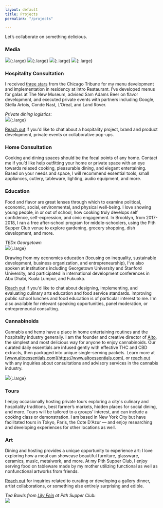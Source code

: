 ```yaml
---
layout: default
title: Projects
permalink: "/projects"

---
```

Let’s collaborate on something delicious.

### Media

![](/images/colbert.jpg){:.large}
![](/images/bobby_flay.jpg){:.large}
![](/images/elite_daily.jpg){:.large}
![](/images/cnbc_jonah.jpg){:.large}

### Hospitality Consultation

I received [three stars](https://www.chicagotribune.com/dining/ct-review-intro-jonah-reider-food-0928-20160924-column.html) from the Chicago Tribune for my menu development and implementation in residency at Intro Restaurant. I’ve developed menus for galas at The New Museum, advised Sam Adams Beer on flavor development, and executed private events with partners including Google, Stella Artois, Conde Nast, L’Oreal, and Land Rover.

_Private dining logistics:_  
_![](/images/private_dining.jpg)_{:.large}

[Reach out](mailto:inquiries@jonahreider.com) if you'd like to chat about a hospitality project, brand and product development, private events or collaborative pop-ups.

### Home Consultation

Cooking and dining spaces should be the focal points of any home. Contact me if you’d like help outfitting your home or private space with an eye towards relaxed cooking, pleasurable dining, and elegant entertaining. Based on your needs and space, I will recommend essential tools, small appliances, cutlery, tableware, lighting, audio equipment, and more.

### Education

Food and flavor are great lenses through which to examine political, economic, social, environmental, and physical well-being. I love showing young people, in or out of school, how cooking truly develops self confidence, self-expression, and civic engagement. In Brooklyn, from 2017-2018, I ran a free after-school program for middle-schoolers, using the Pith Supper Club venue to explore gardening, grocery shopping, dish development, and more.

_TEDx Georgetown_  
![](/images/tedx_jonah.jpg){:.large}

Drawing from my economics education (focusing on inequality, sustainable development, business organization, and entrepreneurship), I’ve also spoken at institutions including Georgetown University and Stanford University, and participated in international development conferences in Abu Dhabi, Kuala Lumpur, and Fukuoka.

[Reach out](mailto:inquiries@jonahreider.com) if you'd like to chat about designing, implementing, and evaluating culinary arts education and food service standards. Improving public school lunches and food education is of particular interest to me. I'm also available for relevant speaking opportunities, panel moderation, or entrepreneurial consulting.

### Cannabinoids

Cannabis and hemp have a place in home entertaining routines and the hospitality industry generally. I am the founder and creative director of [Alto](www.altoessentials.com), the simplest and most delicious way for anyone to enjoy cannabinoids. Our curated daily essentials are infused gently with effective THC and CBD extracts, then packaged into unique single-serving packets. Learn more at [www.altoessentials.com](https://www.altoessentials.com), or [reach out](mailto:inquiries@jonahreider.com) with any inquiries about consultations and advisory services in the cannabis industry.

[![](/images/alto_family.jpg)](https://www.altoessentials.com){:.large}

### Tours

I enjoy occasionally hosting private tours exploring a city's culinary and hospitality traditions, best farmer’s markets, hidden places for social dining, and more. Tours will be tailored to a groups’ interest, and can include a cooking class or demonstration. I am based in New York City but have facilitated tours in Tokyo, Paris, the Cote D'Azur — and enjoy researching and developing experiences for other locations as well.

### Art

Dining and hosting provides a unique opportunity to experience art: I love exploring how a meal can showcase beautiful furniture, glassware, ceramics, music, metalwork, and more. At my Pith Supper Club, I enjoy serving food on tableware made by my mother utilizing functional as well as nonfunctional artworks from friends.

[Reach out](mailto:inquiries@jonahreider.com) for inquiries related to curating or developing a gallery dinner, artist collaborations, or something else entirely surprising and edible.

_Tea Bowls from_ [_Lily Fein_](https://www.lilyfein.com) _at Pith Supper Club:_  
![](/images/two-pourers_orig.jpg)